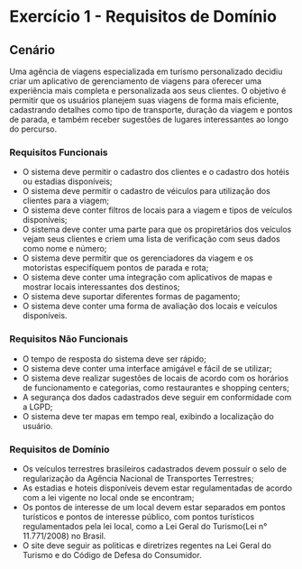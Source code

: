 # Exercício 1 - Requisitos de Domínio

## Cenário

Uma agência de viagens especializada em turismo personalizado
decidiu criar um aplicativo de gerenciamento de viagens para oferecer
uma experiência mais completa e personalizada aos seus clientes. O
objetivo é permitir que os usuários planejem suas viagens de forma
mais eficiente, cadastrando detalhes como tipo de transporte, duração
da viagem e pontos de parada, e também receber sugestões de lugares
interessantes ao longo do percurso.

### Requisitos Funcionais

* O sistema deve permitir o cadastro dos clientes e o cadastro dos hotéis ou estadias disponíveis;
* O sistema deve permitir o cadastro de véiculos para utilização dos clientes para a viagem;
* O sistema deve conter filtros de locais para a viagem e tipos de veículos disponíveis;
* O sistema deve conter uma parte para que os propiretários dos veículos vejam seus clientes e criem uma lista de verificação com seus dados como nome e número;
* O sistema deve permitir que os gerenciadores da viagem e os motoristas especifíquem pontos de parada e rota;
* O sistema deve conter uma integração com aplicativos de mapas e mostrar locais interessantes dos destinos;
* O sistema deve suportar diferentes formas de pagamento;
* O sistema deve conter uma forma de avaliação dos locais e veículos disponíveis.

### Requisitos Não Funcionais

* O tempo de resposta do sistema deve ser rápido;
* O sistema deve conter uma interface amigável e fácil de se utilizar;
* O sistema deve realizar sugestões de locais de acordo com os horários de funcionamento e categorias, como restaurantes e shopping centers;
* A segurança dos dados cadastrados deve seguir em conformidade com a LGPD;
* O sistema deve ter mapas em tempo real, exibindo a localização do usuário.

### Requisitos de Domínio

* Os veículos terrestres brasileiros cadastrados devem possuír o selo de regularização da Agência Nacional de Transportes Terrestres;
* As estadias e hoteis disponíveis devem estar regulamentadas de acordo com a lei vigente no local onde se encontram;
* Os pontos de interesse de um local devem estar separados em pontos turísticos e pontos de interesse público, com pontos turísticos regulamentados pela lei local, como a Lei Geral do Turismo(Lei n° 11.771/2008) no Brasil.
* O site deve seguir as politicas e diretrizes regentes na Lei Geral do Turismo e do Código de Defesa do Consumidor.
